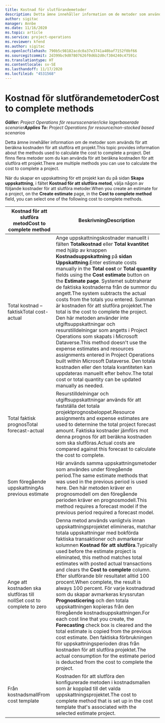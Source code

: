 ```yaml
---
title: Kostnad för slutförandemetoder
description: Detta ämne innehåller information om de metoder som används för att beräkna kostnaden för att slutföra ett projekt.
author: sigitac
manager: Annbe
ms.date: 11/16/2020
ms.topic: article
ms.service: project-operations
ms.reviewer: kfend
ms.author: sigitac
ms.openlocfilehash: 790b5c98182acdc0a37e3741a40baf7152f0bf66
ms.sourcegitcommit: 2d399bc9d07807626f0d6b2d0cf304240c47591c
ms.translationtype: HT
ms.contentlocale: sv-SE
ms.lasthandoff: 11/17/2020
ms.locfileid: "4531568"
---
```

# <a name="cost-to-complete-methods"></a><span data-ttu-id="a21b0-103">Kostnad för slutförandemetoder</span><span class="sxs-lookup"><span data-stu-id="a21b0-103">Cost to complete methods</span></span>

<span data-ttu-id="a21b0-104">_**Gäller:** Project Operations för resursscenarier/icke lagerbaserade scenarier_</span><span class="sxs-lookup"><span data-stu-id="a21b0-104">_**Applies To:** Project Operations for resource/non-stocked based scenarios_</span></span>

<span data-ttu-id="a21b0-105">Detta ämne innehåller information om de metoder som används för att beräkna kostnaden för att slutföra ett projekt.</span><span class="sxs-lookup"><span data-stu-id="a21b0-105">This topic provides information about the methods used to calculate the cost to complete a project.</span></span> <span data-ttu-id="a21b0-106">Det finns flera metoder som du kan använda för att beräkna kostnaden för att slutföra ett projekt.</span><span class="sxs-lookup"><span data-stu-id="a21b0-106">There are multiple methods you can use to calculate the cost to complete a project.</span></span> 

<span data-ttu-id="a21b0-107">När du skapar en uppskattning för ett projekt kan du på sidan **Skapa uppskattning**, i fältet **Kostnad för att slutföra metod**, välja någon av följande kostnader för att slutföra metoder.</span><span class="sxs-lookup"><span data-stu-id="a21b0-107">When you create an estimate for a project, on the **Create estimate** page, in the **Cost to complete method** field, you can select one of the following cost to complete methods.</span></span>

| <span data-ttu-id="a21b0-108">Kostnad för att slutföra metod</span><span class="sxs-lookup"><span data-stu-id="a21b0-108">Cost to complete method</span></span>    | <span data-ttu-id="a21b0-109">Beskrivning</span><span class="sxs-lookup"><span data-stu-id="a21b0-109">Description</span></span>                                                                                                                                                                                                                                                                                                                                                                                                                                                                                        |
|------------------------------|----------------------------------------------------------------------------------------------------------------------------------------------------------------------------------------------------------------------------------------------------------------------------------------------------------------------------------------------------------------------------------------------------------------------------------------------------------------------------------------------------|
| <span data-ttu-id="a21b0-110">Total kostnad – faktisk</span><span class="sxs-lookup"><span data-stu-id="a21b0-110">Total cost-actual</span></span>            | <span data-ttu-id="a21b0-111">Ange uppskattningskostnader manuellt i fälten **Totalkostnad** eller **Total kvantitet** med hjälp av knappen **Kostnadsuppskattning** på **sidan Uppskattning**.</span><span class="sxs-lookup"><span data-stu-id="a21b0-111">Enter estimate costs manually in the **Total cost** or **Total quantity** fields using the **Cost estimate** button on the **Estimate page**.</span></span> <span data-ttu-id="a21b0-112">Systemet subtraherar de faktiska kostnaderna från de summor du angett.</span><span class="sxs-lookup"><span data-stu-id="a21b0-112">The system subtracts the actual costs from the totals you entered.</span></span> <span data-ttu-id="a21b0-113">Summan är kostnaden för att slutföra projektet.</span><span class="sxs-lookup"><span data-stu-id="a21b0-113">The total is the cost to complete the project.</span></span> <span data-ttu-id="a21b0-114">Den här metoden använder inte utgiftsuppskattningar och resurstilldelningar som angetts i Project Operations som skapats i Microsoft Dataverse.</span><span class="sxs-lookup"><span data-stu-id="a21b0-114">This method doesn't use the expense estimates and resources assignments entered in Project Operations built within Microsoft Dataverse.</span></span> <span data-ttu-id="a21b0-115">Den totala kostnaden eller den totala kvantiteten kan uppdateras manuellt efter behov.</span><span class="sxs-lookup"><span data-stu-id="a21b0-115">The total cost or total quantity can be updated manually as needed.</span></span>  |
| <span data-ttu-id="a21b0-116">Total faktisk prognos</span><span class="sxs-lookup"><span data-stu-id="a21b0-116">Total forecast-actual</span></span>        | <span data-ttu-id="a21b0-117">Resurstilldelningar och utgiftsuppskattningar används för att fastställa det totala projektprognosbeloppet.</span><span class="sxs-lookup"><span data-stu-id="a21b0-117">Resource assignments and expense estimates are used to determine the total project forecast amount.</span></span> <span data-ttu-id="a21b0-118">Faktiska kostnader jämförs mot denna prognos för att beräkna kostnaden som ska slutföras.</span><span class="sxs-lookup"><span data-stu-id="a21b0-118">Actual costs are compared against this forecast to calculate the cost to complete.</span></span>                                                                                                                                                                                                                                                                          |
| <span data-ttu-id="a21b0-119">Som föregående uppskattning</span><span class="sxs-lookup"><span data-stu-id="a21b0-119">As previous estimate</span></span>         | <span data-ttu-id="a21b0-120">Här används samma uppskattningsmetoder som användes under föregående period.</span><span class="sxs-lookup"><span data-stu-id="a21b0-120">The same estimate methods that was used in the previous period is used here.</span></span> <span data-ttu-id="a21b0-121">Den här metoden kräver en prognosmodell om den föregående perioden kräver en prognosmodell.</span><span class="sxs-lookup"><span data-stu-id="a21b0-121">This method requires a forecast model if the previous period required a forecast model.</span></span>                                                                                                                                                                                                                                                                                                                           |
| <span data-ttu-id="a21b0-122">Ange att kostnaden ska slutföras till noll</span><span class="sxs-lookup"><span data-stu-id="a21b0-122">Set cost to complete to zero</span></span> | <span data-ttu-id="a21b0-123">Denna metod används vanligtvis innan uppskattningsprojektet elimineras, matchar totala uppskattningar med bokförda faktiska transaktioner och avmarkerar kolumnen **Kostnad för att slutföra**.</span><span class="sxs-lookup"><span data-stu-id="a21b0-123">Typically used before the estimate project is eliminated, this method matches total estimates with posted actual transactions and clears the **Cost to complete** column.</span></span> <span data-ttu-id="a21b0-124">Efter slutförande blir resultatet alltid 100 procent.</span><span class="sxs-lookup"><span data-stu-id="a21b0-124">When complete, the result is always 100 percent.</span></span> <span data-ttu-id="a21b0-125">För varje kostnadsrad som du skapar avmarkeras kryssrutan **Prognosticering** och den totala uppskattningen kopieras från den föregående kostnadsuppskattningen.</span><span class="sxs-lookup"><span data-stu-id="a21b0-125">For each cost line that you create, the **Forecasting** check box is cleared and the total estimate is copied from the previous cost estimate.</span></span> <span data-ttu-id="a21b0-126">Den faktiska förbrukningen för uppskattningsperioden dras från kostnaden för att slutföra projektet.</span><span class="sxs-lookup"><span data-stu-id="a21b0-126">The actual consumption for the estimate period is deducted from the cost to complete the project.</span></span>              |
| <span data-ttu-id="a21b0-127">Från kostnadsmall</span><span class="sxs-lookup"><span data-stu-id="a21b0-127">From cost template</span></span>           | <span data-ttu-id="a21b0-128">Kostnaden för att slutföra den konfigurerade metoden i kostnadsmallen som är kopplad till det valda uppskattningsprojektet.</span><span class="sxs-lookup"><span data-stu-id="a21b0-128">The cost to complete method that is set up in the cost template that's associated with the selected estimate project.</span></span>                                                                                                                                                                                                                                                                                                                                                                          |
